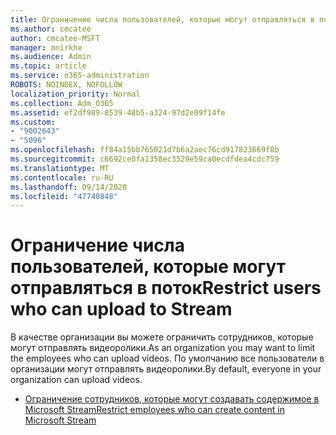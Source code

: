 ```yaml
---
title: Ограничение числа пользователей, которые могут отправляться в поток
ms.author: cmcatee
author: cmcatee-MSFT
manager: mnirkhe
ms.audience: Admin
ms.topic: article
ms.service: o365-administration
ROBOTS: NOINDEX, NOFOLLOW
localization_priority: Normal
ms.collection: Adm_O365
ms.assetid: ef2df989-8539-48b5-a324-97d2e09f14fe
ms.custom:
- "9002643"
- "5096"
ms.openlocfilehash: ff84a15bb765021d7b6a2aec76cd917823669f0b
ms.sourcegitcommit: c6692ce0fa1358ec3529e59ca0ecdfdea4cdc759
ms.translationtype: MT
ms.contentlocale: ru-RU
ms.lasthandoff: 09/14/2020
ms.locfileid: "47740848"
---
```

# <a name="restrict-users-who-can-upload-to-stream"></a><span data-ttu-id="3981b-102">Ограничение числа пользователей, которые могут отправляться в поток</span><span class="sxs-lookup"><span data-stu-id="3981b-102">Restrict users who can upload to Stream</span></span>

<span data-ttu-id="3981b-103">В качестве организации вы можете ограничить сотрудников, которые могут отправлять видеоролики.</span><span class="sxs-lookup"><span data-stu-id="3981b-103">As an organization you may want to limit the employees who can upload videos.</span></span> <span data-ttu-id="3981b-104">По умолчанию все пользователи в организации могут отправлять видеоролики.</span><span class="sxs-lookup"><span data-stu-id="3981b-104">By default, everyone in your organization can upload videos.</span></span>

- [<span data-ttu-id="3981b-105">Ограничение сотрудников, которые могут создавать содержимое в Microsoft Stream</span><span class="sxs-lookup"><span data-stu-id="3981b-105">Restrict employees who can create content in Microsoft Stream</span></span>](https://docs.microsoft.com/stream/restrict-uploaders)

